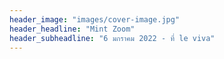 ```yaml
---
header_image: "images/cover-image.jpg"
header_headline: "Mint Zoom"
header_subheadline: "6 มกราคม 2022 - ที่ le viva"
---
```



